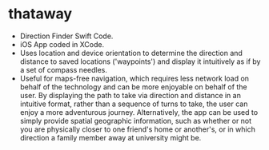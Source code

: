 # thataway
- Direction Finder Swift Code.
- iOS App coded in XCode.
- Uses location and device orientation to determine the direction and distance to saved locations ('waypoints') and display it intuitively as if by a set of compass needles.
- Useful for maps-free navigation, which requires less network load on behalf of the technology and can be more enjoyable on behalf of the user. By displaying the path to take via direction and distance in an intuitive format, rather than a sequence of turns to take, the user can enjoy a more adventurous journey. Alternatively, the app can be used to simply provide spatial geographic information, such as whether or not you are physically closer to one friend's home or another's, or in which direction a family member away at university might be.
